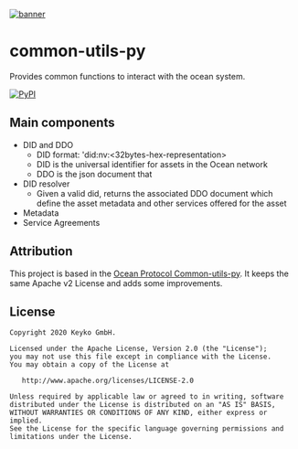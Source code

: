 [![banner](https://raw.githubusercontent.com/keyko-io/assets/master/images/logo/small/keyko_logo@2x-100.jpg)](https://keyko.io)

# common-utils-py
Provides common functions to interact with the ocean system.

[![PyPI](https://img.shields.io/pypi/v/common-utils-py.svg)](https://pypi.org/project/common-utils-py/)

## Main components
* DID and DDO
  * DID format: 'did:nv:<32bytes-hex-representation>
  * DID is the universal identifier for assets in the Ocean network
  * DDO is the json document that 
* DID resolver
  * Given a valid did, returns the associated DDO document which define 
    the asset metadata and other services offered for the asset
* Metadata
* Service Agreements

## Attribution
This project is based in the [Ocean Protocol Common-utils-py](https://github.com/oceanprotocol/common-utils-py). It keeps the same Apache v2 License and adds some improvements.


## License

```text
Copyright 2020 Keyko GmbH.

Licensed under the Apache License, Version 2.0 (the "License");
you may not use this file except in compliance with the License.
You may obtain a copy of the License at

   http://www.apache.org/licenses/LICENSE-2.0

Unless required by applicable law or agreed to in writing, software
distributed under the License is distributed on an "AS IS" BASIS,
WITHOUT WARRANTIES OR CONDITIONS OF ANY KIND, either express or implied.
See the License for the specific language governing permissions and
limitations under the License.
```
